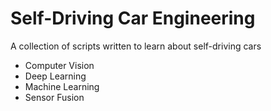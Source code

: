 # Self-Driving Car Engineering
A collection of scripts written to learn about self-driving cars

- Computer Vision
- Deep Learning
- Machine Learning
- Sensor Fusion
